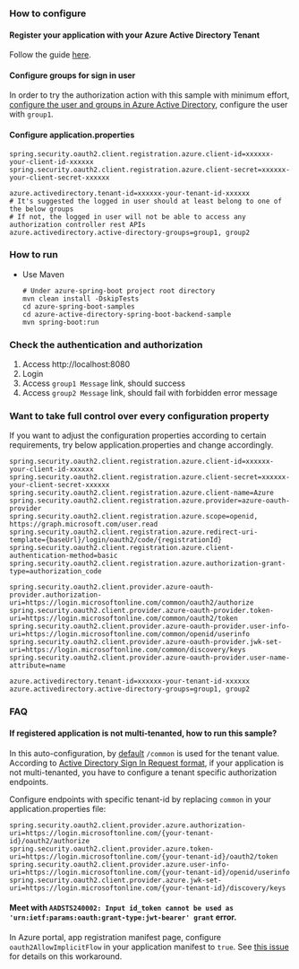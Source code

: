 ### How to configure

#### Register your application with your Azure Active Directory Tenant

Follow the guide [here](https://docs.microsoft.com/en-us/azure/active-directory/develop/active-directory-protocols-oauth-code#register-your-application-with-your-ad-tenant).

#### Configure groups for sign in user

In order to try the authorization action with this sample with minimum effort, [configure the user and groups in Azure Active Directory](https://docs.microsoft.com/en-us/azure/active-directory/active-directory-groups-create-azure-portal), configure the user with `group1`. 


#### Configure application.properties

```properties
spring.security.oauth2.client.registration.azure.client-id=xxxxxx-your-client-id-xxxxxx
spring.security.oauth2.client.registration.azure.client-secret=xxxxxx-your-client-secret-xxxxxx

azure.activedirectory.tenant-id=xxxxxx-your-tenant-id-xxxxxx
# It's suggested the logged in user should at least belong to one of the below groups
# If not, the logged in user will not be able to access any authorization controller rest APIs
azure.activedirectory.active-directory-groups=group1, group2
```

### How to run

   - Use Maven 

     ```
     # Under azure-spring-boot project root directory
     mvn clean install -DskipTests
     cd azure-spring-boot-samples
     cd azure-active-directory-spring-boot-backend-sample
     mvn spring-boot:run
     ```

### Check the authentication and authorization
	
1. Access http://localhost:8080
2. Login
3. Access `group1 Message` link, should success
4. Access `group2 Message` link, should fail with forbidden error message


### Want to take full control over every configuration property

If you want to adjust the configuration properties according to certain requirements, try below application.properties and change accordingly.

```properties
spring.security.oauth2.client.registration.azure.client-id=xxxxxx-your-client-id-xxxxxx
spring.security.oauth2.client.registration.azure.client-secret=xxxxxx-your-client-secret-xxxxxx
spring.security.oauth2.client.registration.azure.client-name=Azure
spring.security.oauth2.client.registration.azure.provider=azure-oauth-provider
spring.security.oauth2.client.registration.azure.scope=openid, https://graph.microsoft.com/user.read
spring.security.oauth2.client.registration.azure.redirect-uri-template={baseUrl}/login/oauth2/code/{registrationId}
spring.security.oauth2.client.registration.azure.client-authentication-method=basic
spring.security.oauth2.client.registration.azure.authorization-grant-type=authorization_code

spring.security.oauth2.client.provider.azure-oauth-provider.authorization-uri=https://login.microsoftonline.com/common/oauth2/authorize
spring.security.oauth2.client.provider.azure-oauth-provider.token-uri=https://login.microsoftonline.com/common/oauth2/token
spring.security.oauth2.client.provider.azure-oauth-provider.user-info-uri=https://login.microsoftonline.com/common/openid/userinfo
spring.security.oauth2.client.provider.azure-oauth-provider.jwk-set-uri=https://login.microsoftonline.com/common/discovery/keys
spring.security.oauth2.client.provider.azure-oauth-provider.user-name-attribute=name

azure.activedirectory.tenant-id=xxxxxx-your-tenant-id-xxxxxx
azure.activedirectory.active-directory-groups=group1, group2
```

### FAQ

#### If registered application is not multi-tenanted, how to run this sample?
In this auto-configuration, by [default](https://github.com/Microsoft/azure-spring-boot/blob/master/azure-spring-boot/src/main/resources/aad-oauth2-common.properties#L1-L4) `/common` is used for the tenant value. According to [Active Directory Sign In Request format](https://docs.microsoft.com/en-us/azure/active-directory/develop/active-directory-protocols-openid-connect-code#send-the-sign-in-request), if your application is not multi-tenanted, you have to configure a tenant specific authorization endpoints.

Configure endpoints with specific tenant-id by replacing `common` in your application.properties file:
```properties
spring.security.oauth2.client.provider.azure.authorization-uri=https://login.microsoftonline.com/{your-tenant-id}/oauth2/authorize
spring.security.oauth2.client.provider.azure.token-uri=https://login.microsoftonline.com/{your-tenant-id}/oauth2/token
spring.security.oauth2.client.provider.azure.user-info-uri=https://login.microsoftonline.com/{your-tenant-id}/openid/userinfo
spring.security.oauth2.client.provider.azure.jwk-set-uri=https://login.microsoftonline.com/{your-tenant-id}/discovery/keys
```

#### Meet with `AADSTS240002: Input id_token cannot be used as 'urn:ietf:params:oauth:grant-type:jwt-bearer' grant` error.
In Azure portal, app registration manifest page, configure `oauth2AllowImplicitFlow` in your application manifest to `true`. See [this issue](https://github.com/MicrosoftDocs/azure-docs/issues/8121#issuecomment-387090099) for details on this workaround.

